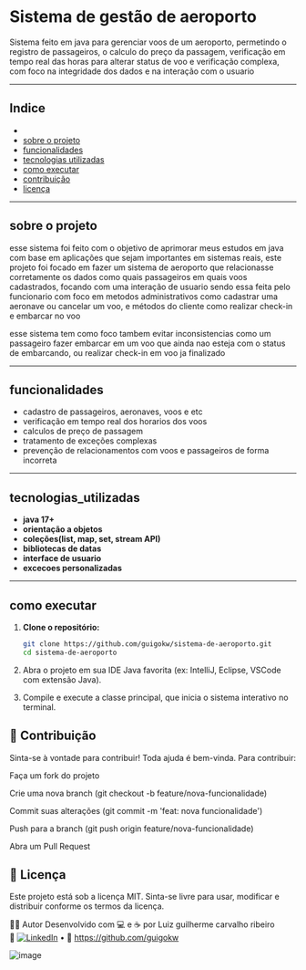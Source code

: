 # Sistema de gestão de aeroporto

Sistema feito em java para gerenciar voos de um aeroporto, permetindo o registro de passageiros, o calculo do preço da passagem, verificação em tempo real das horas para alterar status de voo e
verificação complexa, com foco na integridade dos dados e na interação com o usuario

---

## Indice
-
- [ sobre o projeto](#-sobre-o-projeto)
- [ funcionalidades](#-funcionalidades)
- [ tecnologias utilizadas](#-tecnologias-utilizadas)
- [ como executar](#-como-executar)
- [ contribuição](#-contribuição)
- [ licença](#-licença)

 ---

## sobre o projeto

esse sistema foi feito com o objetivo de aprimorar meus estudos em java com base em aplicações que sejam importantes em sistemas reais, este projeto foi focado em fazer um sistema de aeroporto que relacionasse corretamente os dados como quais passageiros em quais voos cadastrados, focando com uma interação de usuario sendo essa feita pelo funcionario com foco em metodos administrativos como cadastrar uma aeronave ou cancelar um voo, e métodos do cliente como realizar check-in e embarcar no voo

esse sistema tem como foco tambem evitar inconsistencias como um passageiro fazer embarcar em um voo que ainda nao esteja com o status de embarcando, ou realizar check-in em voo ja finalizado

---

## funcionalidades
- cadastro de passageiros, aeronaves, voos e etc
- verificação em tempo real dos horarios dos voos
- calculos de preço de passagem
- tratamento de exceções complexas
- prevenção de relacionamentos com voos e passageiros de forma incorreta

 
 ---

 ## tecnologias_utilizadas
 - **java 17+**
 - **orientação a objetos**
 - **coleções(list, map, set, stream API)**
 - **bibliotecas de datas**
 - **interface de usuario**
 - **excecoes personalizadas**

---

## como executar
1. **Clone o repositório:**
   ```bash
   git clone https://github.com/guigokw/sistema-de-aeroporto.git
   cd sistema-de-aeroporto

2.  Abra o projeto em sua IDE Java favorita (ex: IntelliJ, Eclipse, VSCode com extensão Java).

3. Compile e execute a classe principal, que inicia o sistema interativo no terminal.


 ## 🤝 Contribuição
Sinta-se à vontade para contribuir! Toda ajuda é bem-vinda. Para contribuir:

Faça um fork do projeto

Crie uma nova branch (git checkout -b feature/nova-funcionalidade)

Commit suas alterações (git commit -m 'feat: nova funcionalidade')

Push para a branch (git push origin feature/nova-funcionalidade)

Abra um Pull Request

## 📄 Licença
Este projeto está sob a licença MIT.
Sinta-se livre para usar, modificar e distribuir conforme os termos da licença.

👨‍💻 Autor
Desenvolvido com 💻 e ☕ por Luiz guilherme carvalho ribeiro  
🔗 [![LinkedIn](https://img.shields.io/badge/LinkedIn-0077B5?style=for-the-badge&logo=linkedin&logoColor=white)](https://www.linkedin.com/in/luiz-guilherme-carvalho-ribeiro-12032829b/) • 🐙 
https://github.com/guigokw

![image](https://github.com/user-attachments/assets/0d4d48dc-f229-4abd-9149-470e7df13b66)
